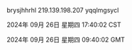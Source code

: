 brysjhhrhl 219.139.198.207 yqqlmgsycl

2024年 09月 26日 星期四 17:40:02 CST

2024年 09月 26日 星期四 09:40:02 GMT
